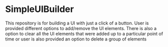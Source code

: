 # SimpleUIBuilder
This repository is for building a UI with just a click of a button. User is provided different options to add/remove the UI elements. There is also a option to clear all the UI elements that were added up to a particular point of time or user is also provided an option to delete a group of elements
